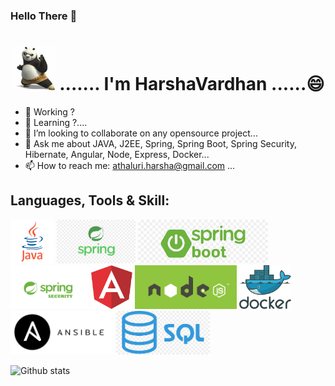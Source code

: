 ### Hello There 👋

<h1 align="center">
  <code><img height="70" src="https://raw.githubusercontent.com/HarshaVardhanAcharyAthaluri/HarshaVardhanAcharyAthaluri/master/avatars/kungfupanda.png"></code>
  ....... I'm HarshaVardhan ......😄
</h1>

<!--
**HarshaVardhanAcharyAthaluri/HarshaVardhanAcharyAthaluri** is a ✨ _special_ ✨ repository because its `README.md` (this file) appears on your GitHub profile.

Here are some ideas to get you started:
-->

- 🔭 Working ?
- 🌱 Learning ?....
- 👯 I’m looking to collaborate on any opensource project...
- 💬 Ask me about JAVA, J2EE, Spring, Spring Boot, Spring Security, Hibernate, Angular, Node, Express, Docker...
- 📫 How to reach me: athaluri.harsha@gmail.com ...

## Languages, Tools & Skill:  
<code><img height="70" src="https://raw.githubusercontent.com/HarshaVardhanAcharyAthaluri/HarshaVardhanAcharyAthaluri/master/languageicons/java.png"></code>
<code><img height="70" src="https://raw.githubusercontent.com/HarshaVardhanAcharyAthaluri/HarshaVardhanAcharyAthaluri/master/languageicons/spring.png"></code>
<code><img height="70" src="https://raw.githubusercontent.com/HarshaVardhanAcharyAthaluri/HarshaVardhanAcharyAthaluri/master/languageicons/springboot.png"></code>
<code><img height="70" src="https://raw.githubusercontent.com/HarshaVardhanAcharyAthaluri/HarshaVardhanAcharyAthaluri/master/languageicons/springsecurity.png"></code>
<code><img height="70" src="https://raw.githubusercontent.com/HarshaVardhanAcharyAthaluri/HarshaVardhanAcharyAthaluri/master/languageicons/angular.png"></code>
<code><img height="70" src="https://raw.githubusercontent.com/HarshaVardhanAcharyAthaluri/HarshaVardhanAcharyAthaluri/master/languageicons/nodejs.png"></code>
<code><img height="70" src="https://raw.githubusercontent.com/HarshaVardhanAcharyAthaluri/HarshaVardhanAcharyAthaluri/master/languageicons/docker.png"></code>
<code><img height="70" src="https://raw.githubusercontent.com/HarshaVardhanAcharyAthaluri/HarshaVardhanAcharyAthaluri/master/languageicons/ansible.png"></code>
<code><img height="70" src="https://raw.githubusercontent.com/HarshaVardhanAcharyAthaluri/HarshaVardhanAcharyAthaluri/master/languageicons/sql.png"></code>


![Github stats](https://github-readme-stats.vercel.app/api?username=HarshaVardhanAcharyAthaluri&show_icons=true&count_private=true)



